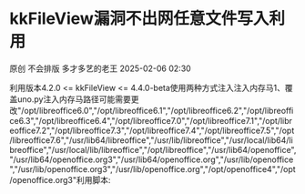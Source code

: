 #  kkFileView漏洞不出网任意文件写入利用   
原创 不会排版  多才多艺的老王   2025-02-06 02:30  
  
利用版本4.2.0 <= kkFileView <= 4.4.0-beta使用两种方式注入注入内存马1、覆盖uno.py注入内存马路径可能需要更改"/opt/libreoffice6.0","/opt/libreoffice6.1","/opt/libreoffice6.2","/opt/libreoffice6.3","/opt/libreoffice6.4","/opt/libreoffice7.0","/opt/libreoffice7.1","/opt/libreoffice7.2","/opt/libreoffice7.3","/opt/libreoffice7.4","/opt/libreoffice7.5","/opt/libreoffice7.6","/usr/lib64/libreoffice","/usr/lib/libreoffice","/usr/local/lib64/libreoffice","/usr/local/lib/libreoffice","/opt/libreoffice","/usr/lib64/openoffice","/usr/lib64/openoffice.org3","/usr/lib64/openoffice.org","/usr/lib/openoffice","/usr/lib/openoffice.org3","/usr/lib/openoffice.org","/opt/openoffice4","/opt/openoffice.org3"利用脚本: